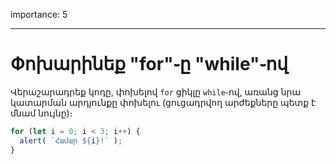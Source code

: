 importance: 5

---

# Փոխարինեք "for"֊ը "while"֊ով

Վերաշարադրեք կոդը, փոխելով `for` ցիկլը `while`֊ով, առանց նրա կատարման արդյունքը փոխելու (ցուցադրվող արժեքները պետք է մնամ նույնը)։

```js run
for (let i = 0; i < 3; i++) {
  alert( `Համար ${i}!` );
}
```

